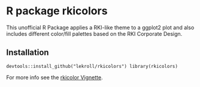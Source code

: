 # R package rkicolors
This unofficial R Package applies a RKI-like theme to a ggplot2 plot and also includes different color/fill palettes based on the RKI Corporate Design.

## Installation
`
devtools::install_github("lekroll/rkicolors")
library(rkicolors)
`

For more info see the [rkicolor Vignette](inst/doc/rkicolors-vignette.html).
